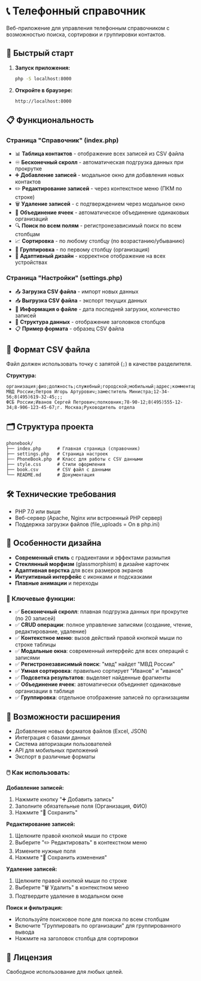 # 📞 Телефонный справочник

Веб-приложение для управления телефонным справочником с возможностью поиска, сортировки и группировки контактов.

## 🚀 Быстрый старт

1. **Запуск приложения:**
   ```bash
   php -S localhost:8000
   ```

2. **Откройте в браузере:**
   ```
   http://localhost:8000
   ```

## 📋 Функциональность

### Страница "Справочник" (index.php)
- 📊 **Таблица контактов** - отображение всех записей из CSV файла
- ♾️ **Бесконечный скролл** - автоматическая подгрузка данных при прокрутке
- ➕ **Добавление записей** - модальное окно для добавления новых контактов
- ✏️ **Редактирование записей** - через контекстное меню (ПКМ по строке)
- 🗑️ **Удаление записей** - с подтверждением через модальное окно
- 🔗 **Объединение ячеек** - автоматическое объединение одинаковых организаций
- 🔍 **Поиск по всем полям** - регистронезависимый поиск по всем столбцам
- 📈 **Сортировка** - по любому столбцу (по возрастанию/убыванию)
- 🏢 **Группировка** - по первому столбцу (организация)
- 📱 **Адаптивный дизайн** - корректное отображение на всех устройствах

### Страница "Настройки" (settings.php)
- 📤 **Загрузка CSV файла** - импорт новых данных
- 📥 **Выгрузка CSV файла** - экспорт текущих данных
- 📅 **Информация о файле** - дата последней загрузки, количество записей
- 📄 **Структура данных** - отображение заголовков столбцов
- 📋 **Пример формата** - образец CSV файла

## 📁 Формат CSV файла

Файл должен использовать точку с запятой (`;`) в качестве разделителя.

**Структура:**
```csv
организация;фио;должность;служебный;городской;мобильный;адрес;комментарий
МВД России;Петров Игорь Артурович;заместитель Министра;12-34-56;8(495)619-32-45;;;
ФСБ России;Иванов Сергей Петрович;полковник;78-90-12;8(495)555-12-34;8-906-123-45-67;г. Москва;Руководитель отдела
```

## 🗂️ Структура проекта

```
phonebook/
├── index.php      # Главная страница (справочник)
├── settings.php   # Страница настроек
├── PhoneBook.php  # Класс для работы с CSV данными
├── style.css      # Стили оформления
├── book.csv       # CSV файл с данными
└── README.md      # Документация
```

## 🛠️ Технические требования

- PHP 7.0 или выше
- Веб-сервер (Apache, Nginx или встроенный PHP сервер)
- Поддержка загрузки файлов (file_uploads = On в php.ini)

## 🎨 Особенности дизайна

- **Современный стиль** с градиентами и эффектами размытия
- **Стеклянный морфизм** (glassmorphism) в дизайне карточек
- **Адаптивная верстка** для всех размеров экранов
- **Интуитивный интерфейс** с иконками и подсказками
- **Плавные анимации** и переходы

### 🎯 Ключевые функции:

- ✅ **Бесконечный скролл**: плавная подгрузка данных при прокрутке (по 20 записей)
- ✅ **CRUD операции**: полное управление записями (создание, чтение, редактирование, удаление)
- ✅ **Контекстное меню**: вызов действий правой кнопкой мыши по строке таблицы
- ✅ **Модальные окна**: современный интерфейс для всех операций с записями
- ✅ **Регистронезависимый поиск**: "мвд" найдет "МВД России"
- ✅ **Умная сортировка**: правильно сортирует "Иванов" и "иванов" 
- ✅ **Подсветка результатов**: выделяет найденные фрагменты
- ✅ **Объединение ячеек**: автоматически объединяет одинаковые организации в таблице
- ✅ **Группировка**: отдельное отображение записей по организациям

## 🔧 Возможности расширения

- Добавление новых форматов файлов (Excel, JSON)
- Интеграция с базами данных
- Система авторизации пользователей
- API для мобильных приложений
- Экспорт в различные форматы

### 🖱️ Как использовать:

**Добавление записей:**
1. Нажмите кнопку "➕ Добавить запись"
2. Заполните обязательные поля (Организация, ФИО)
3. Нажмите "💾 Сохранить"

**Редактирование записей:**
1. Щелкните правой кнопкой мыши по строке
2. Выберите "✏️ Редактировать" в контекстном меню
3. Измените нужные поля
4. Нажмите "💾 Сохранить изменения"

**Удаление записей:**
1. Щелкните правой кнопкой мыши по строке
2. Выберите "🗑️ Удалить" в контекстном меню
3. Подтвердите удаление в модальном окне

**Поиск и фильтрация:**
- Используйте поисковое поле для поиска по всем столбцам
- Включите "Группировать по организации" для группированного вывода
- Нажмите на заголовок столбца для сортировки

## 📝 Лицензия

Свободное использование для любых целей.
